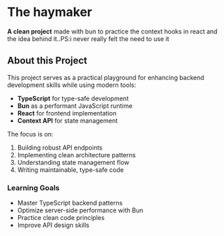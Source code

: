 The haymaker
============

**A clean project** made with bun to practice the context hooks in react and the idea behind it..PS:i never really felt the need to use it

## About this Project

This project serves as a practical playground for enhancing backend development skills while using modern tools:

- **TypeScript** for type-safe development
- **Bun** as a performant JavaScript runtime
- **React** for frontend implementation
- **Context API** for state management

The focus is on:

1. Building robust API endpoints
2. Implementing clean architecture patterns
3. Understanding state management flow
4. Writing maintainable, type-safe code

### Learning Goals

- Master TypeScript backend patterns
- Optimize server-side performance with Bun
- Practice clean code principles
- Improve API design skills
